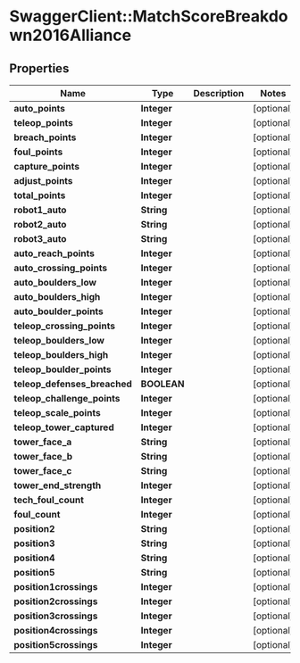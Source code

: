 # SwaggerClient::MatchScoreBreakdown2016Alliance

## Properties
Name | Type | Description | Notes
------------ | ------------- | ------------- | -------------
**auto_points** | **Integer** |  | [optional] 
**teleop_points** | **Integer** |  | [optional] 
**breach_points** | **Integer** |  | [optional] 
**foul_points** | **Integer** |  | [optional] 
**capture_points** | **Integer** |  | [optional] 
**adjust_points** | **Integer** |  | [optional] 
**total_points** | **Integer** |  | [optional] 
**robot1_auto** | **String** |  | [optional] 
**robot2_auto** | **String** |  | [optional] 
**robot3_auto** | **String** |  | [optional] 
**auto_reach_points** | **Integer** |  | [optional] 
**auto_crossing_points** | **Integer** |  | [optional] 
**auto_boulders_low** | **Integer** |  | [optional] 
**auto_boulders_high** | **Integer** |  | [optional] 
**auto_boulder_points** | **Integer** |  | [optional] 
**teleop_crossing_points** | **Integer** |  | [optional] 
**teleop_boulders_low** | **Integer** |  | [optional] 
**teleop_boulders_high** | **Integer** |  | [optional] 
**teleop_boulder_points** | **Integer** |  | [optional] 
**teleop_defenses_breached** | **BOOLEAN** |  | [optional] 
**teleop_challenge_points** | **Integer** |  | [optional] 
**teleop_scale_points** | **Integer** |  | [optional] 
**teleop_tower_captured** | **Integer** |  | [optional] 
**tower_face_a** | **String** |  | [optional] 
**tower_face_b** | **String** |  | [optional] 
**tower_face_c** | **String** |  | [optional] 
**tower_end_strength** | **Integer** |  | [optional] 
**tech_foul_count** | **Integer** |  | [optional] 
**foul_count** | **Integer** |  | [optional] 
**position2** | **String** |  | [optional] 
**position3** | **String** |  | [optional] 
**position4** | **String** |  | [optional] 
**position5** | **String** |  | [optional] 
**position1crossings** | **Integer** |  | [optional] 
**position2crossings** | **Integer** |  | [optional] 
**position3crossings** | **Integer** |  | [optional] 
**position4crossings** | **Integer** |  | [optional] 
**position5crossings** | **Integer** |  | [optional] 


